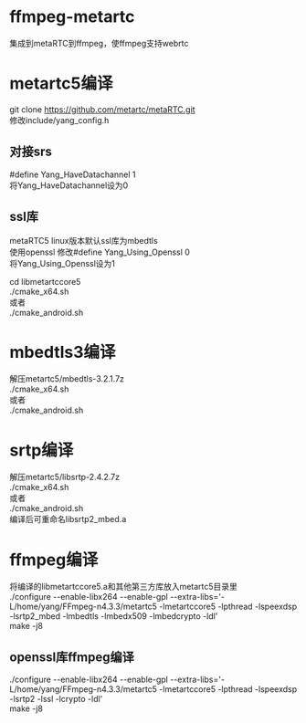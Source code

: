 # ffmpeg-metartc
集成到metaRTC到ffmpeg，使ffmpeg支持webrtc

# metartc5编译
git clone https://github.com/metartc/metaRTC.git  
修改include/yang_config.h   
## 对接srs
#define Yang_HaveDatachannel 1  
将Yang_HaveDatachannel设为0  
## ssl库
metaRTC5 linux版本默认ssl库为mbedtls  
使用openssl 修改#define Yang_Using_Openssl 0  
将Yang_Using_Openssl设为1    
  
cd libmetartccore5  
./cmake_x64.sh  
或者  
./cmake_android.sh  

# mbedtls3编译
解压metartc5/mbedtls-3.2.1.7z   
./cmake_x64.sh  
或者  
./cmake_android.sh  

# srtp编译
解压metartc5/libsrtp-2.4.2.7z     
./cmake_x64.sh  
或者  
./cmake_android.sh  
编译后可重命名libsrtp2_mbed.a  
  
# ffmpeg编译
将编译的libmetartccore5.a和其他第三方库放入metartc5目录里  
./configure --enable-libx264 --enable-gpl --extra-libs='-L/home/yang/FFmpeg-n4.3.3/metartc5 -lmetartccore5 -lpthread -lspeexdsp -lsrtp2_mbed -lmbedtls -lmbedx509 -lmbedcrypto -ldl'  
make -j8

## openssl库ffmpeg编译
./configure --enable-libx264 --enable-gpl --extra-libs='-L/home/yang/FFmpeg-n4.3.3/metartc5 -lmetartccore5 -lpthread -lspeexdsp -lsrtp2 -lssl -lcrypto -ldl'  
make -j8  
